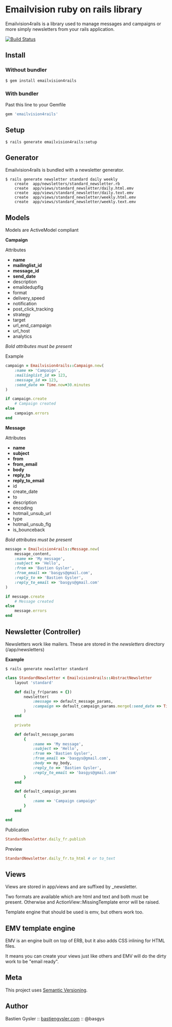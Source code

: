 Emailvision ruby on rails library
=================================

Emailvision4rails is a library used to manage messages and campaigns or more simply newsletters from your rails application.

[![Build Status](https://secure.travis-ci.org/basgys/emailvision4rails.png)](http://travis-ci.org/basgys/emailvision4rails)

Install
-------

### Without bundler

```shell
$ gem install emailvision4rails
```

### With bundler

Past this line to your Gemfile

```ruby
gem 'emailvision4rails'
```

Setup
-----

```shell
$ rails generate emailvision4rails:setup
```

Generator
---------

Emailvision4rails is bundled with a newsletter generator.

```shell
$ rails generate newsletter standard daily weekly
	create  app/newsletters/standard_newsletter.rb
	create  app/views/standard_newsletter/daily.html.emv
	create  app/views/standard_newsletter/daily.text.emv
	create  app/views/standard_newsletter/weekly.html.emv
	create  app/views/standard_newsletter/weekly.text.emv
```

Models
------

Models are ActiveModel compliant

**Campaign**

Attributes

*   **name**
*   **mailinglist_id**
*   **message_id**
*   **send_date**
*   description
*   emaildedupflg 
*   format 
*   delivery_speed 
*   notification
*   post_click_tracking
*   strategy
*   target
*   url_end_campaign
*   url_host
*   analytics

*Bold attributes must be present*

Example

```ruby
campaign = Emailvision4rails::Campaign.new(
	:name => 'Campaign',
	:mailinglist_id => 123,
	:message_id => 123,
	:send_date => Time.now+30.minutes
)

if campaign.create
	# Campaign created
else
	campaign.errors
end
```

**Message**

Attributes

*   **name**
*   **subject**
*   **from**
*   **from_email**
*   **body**
*   **reply_to**
*   **reply_to_email**
*   id
*   create_date
*   to 
*   description
*   encoding
*   hotmail_unsub_url
*   type
*   hotmail_unsub_flg
*   is_bounceback

*Bold attributes must be present*

```ruby
message = Emailvision4rails::Message.new(
	message_content,
	:name => 'My message',
	:subject => 'Hello',
	:from => 'Bastien Gysler', 
	:from_email => 'basgys@gmail.com',
	:reply_to => 'Bastien Gysler',
	:reply_to_email => 'basgys@gmail.com'
)

if message.create
	# Message created
else
	message.errors
end
```

Newsletter (Controller)
-----------------------

Newsletters work like mailers. These are stored in the *newsletters* directory (/app/newsletters)

**Example**

```shell
$ rails generate newsletter standard
```

```ruby
class StandardNewsletter < Emailvision4rails::AbstractNewsletter
	layout 'standard'

	def daily_fr(params = {})
		newsletter(
			:message => default_message_params,
			:campaign => default_campaign_params.merge(:send_date => Time.now+1.day, :mailinglist_id => 123)
		)
	end

	private

	def default_message_params
		{
			:name => 'My message',
			:subject => 'Hello',
			:from => 'Bastien Gysler', 
			:from_email => 'basgys@gmail.com',
			:body => my_body,
			:reply_to => 'Bastien Gysler',
			:reply_to_email => 'basgys@gmail.com'
		}
	end

	def default_campaign_params
		{
			:name => 'Campaign campaign'
		}
	end

end
```

Publication

```ruby
StandardNewsletter.daily_fr.publish
```

Preview

```ruby
StandardNewsletter.daily_fr.to_html # or to_text
```

Views
-----

Views are stored in app/views and are suffixed by _newsletter.

Two formats are available which are html and text and both must be present. Otherwise and ActionView::MissingTemplate error will be raised.

Template engine that should be used is emv, but others work too.

EMV template engine
-------------------

EMV is an engine built on top of ERB, but it also adds CSS inlining for HTML files.

It means you can create your views just like others and EMV will do the dirty work to be "email ready".

Meta
----

This project uses [Semantic Versioning](http://semver.org/).

Author
------

Bastien Gysler :: [bastiengysler.com](http://www.bastiengysler.com/) :: @basgys